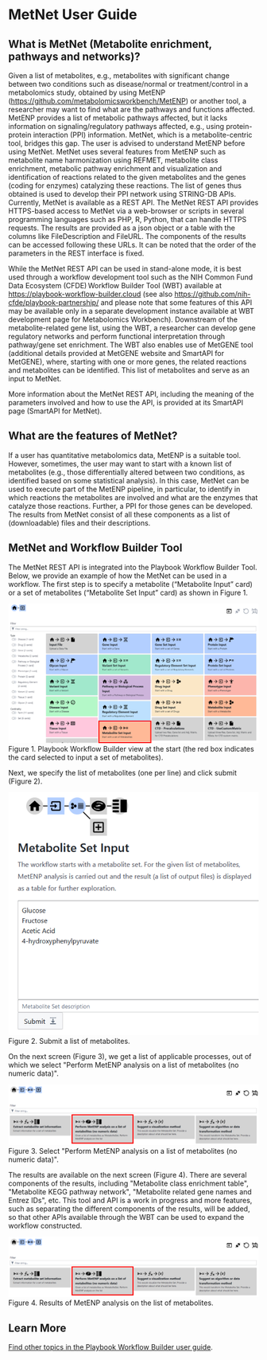 # MetNet User Guide

## What is MetNet (Metabolite enrichment, pathways and networks)?
Given a list of metabolites, e.g., metabolites with significant change between two conditions such as disease/normal or treatment/control in a metabolomics study, obtained by using MetENP (https://github.com/metabolomicsworkbench/MetENP) or another tool, a researcher may want to find what are the pathways and functions affected. MetENP provides a list of metabolic pathways affected, but it lacks information on signaling/regulatory pathways affected, e.g., using protein-protein interaction (PPI) information. MetNet, which is a metabolite-centric tool, bridges this gap. The user is advised to understand MetENP before using MetNet. MetNet uses several features from MetENP such as metabolite name harmonization using REFMET, metabolite class enrichment, metabolic pathway enrichment and visualization and identification of reactions related to the given metabolites and the genes (coding for enzymes) catalyzing these reactions. The list of genes thus obtained is used to develop their PPI network using STRING-DB APIs. Currently, MetNet is available as a REST API. The MetNet REST API provides HTTPS-based access to MetNet via a web-browser or scripts in several programming languages such as PHP, R, Python, that can handle HTTPS requests. The results are provided as a json object or a table with the columns like FileDescription and FileURL. The components of the results can be accessed following these URLs. It can be noted that the order of the parameters in the REST interface is fixed.

While the MetNet REST API can be used in stand-alone mode, it is best used through a workflow development tool such as the NIH Common Fund Data Ecosystem (CFDE) Workflow Builder Tool (WBT) available at https://playbook-workflow-builder.cloud  (see also https://github.com/nih-cfde/playbook-partnership/ and please note that some features of this API may be available only in a separate development instance available at WBT development page for Metabolomics Workbench). Downstream of the metabolite-related gene list, using the WBT, a researcher can develop gene regulatory networks and perform functional interpretation through pathway/gene set enrichment. The WBT also enables use of MetGENE tool (additional details provided at MetGENE website and SmartAPI for MetGENE), where, starting with one or more genes, the related reactions and metabolites can be identified. This list of metabolites and serve as an input to MetNet.

More information about the MetNet REST API, including the meaning of the parameters involved and how to use the API, is provided at its SmartAPI page (SmartAPI for MetNet).

## What are the features of MetNet?
If a user has quantitative metabolomics data, MetENP is a suitable tool. However, sometimes, the user may want to start with a known list of metabolites (e.g., those differentially altered between two conditions, as identified based on some statistical analysis). In this case, MetNet can be used to execute part of the MetENP pipeline, in particular, to identify in which reactions the metabolites are involved and what are the enzymes that catalyze those reactions. Further, a PPI for those genes can be developed. The results from MetNet consist of all these components as a list of (downloadable) files and their descriptions. 

## MetNet and Workflow Builder Tool
The MetNet REST API is integrated into the Playbook Workflow Builder Tool. Below, we provide an example of how the MetNet can be used in a workflow. The first step is to specify a metabolite (“Metabolite Input” card) or a set of metabolites (“Metabolite Set Input” card) as shown in Figure 1. 

![Playbook Workflow builder initial view, select the card to input a set of metabolites](./figures/metnet/fig1-metset-input.png)
Figure 1. Playbook Workflow Builder view at the start (the red box indicates the card selected to input a set of metabolites).

Next, we specify the list of metabolites (one per line) and click submit (Figure 2).

![Submit a list of metabolites](./figures/metnet/fig2-metset-submit.png)
Figure 2. Submit a list of metabolites.

On the next screen (Figure 3), we get a list of applicable processes, out of which we select "Perform MetENP analysis on a list of metabolites (no numeric data)".

![Select Perform MetENP analysis on a list of metabolites (no numeric data)](./figures/metnet/fig3-metnet.png)
Figure 3. Select "Perform MetENP analysis on a list of metabolites (no numeric data)".

The results are available on the next screen (Figure 4). There are several components of the results, including "Metabolite class enrichment table", "Metabolite KEGG pathway network", "Metabolite related gene names and Entrez IDs", etc. This tool and API is a work in progress and more features, such as separating the different components of the results, will be added, so that other APIs available through the WBT can be used to expand the workflow constructed.

![Results of MetNet analysis as a list of text/json/pdf files](./figures/metnet/fig3-metnet.png)
Figure 4. Results of MetENP analysis on the list of metabolites.

## Learn More

[Find other topics in the Playbook Workflow Builder user guide](./index.md).
